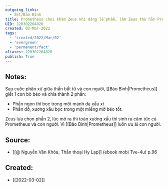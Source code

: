```yaml
---
outgoing_links:
  - Zet/Bảo Bình
title: Prometheus chơi khăm Zeus khi dâng lễ phẩm, làm Zeus thù hằn Prometheus và cả con người
UID: 220302204820
created: 02-Mar-2022
tags:
  - 'created/2022/Mar/02'
  - 'evergreen'
  - 'permanent/fact'
aliases: 220302204820
publish: True
---
```

## Notes:
Sau cuộc phân xử giữa thần bất tử và con người, [[Bảo Bình|Prometheus]] giết 1 con bò béo và chia thành 2 phần:

- Phần ngon thì bọc trong một mảnh da xấu xí
- Phần dở, xương xẩu bọc trong một miếng mỡ béo tốt.

Zeus lựa chọn phần 2, lúc mở ra thì toàn xương xẩu thì sinh ra căm tức cả Prometheus và con người. Vì [[Bảo Bình|Prometheus]] luôn ưu ái con người.

## Source:
- [[@ Nguyễn Văn Khỏa, Thần thoại Hy Lạp]] (ebook mobi Tve-4u) p.96

## Created:
- [[2022-03-02]]

